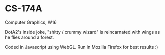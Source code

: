 # CS-174A

Computer Graphics, W16



DotA2's inside joke, "shitty / crummy wizard" is reincarnated with wings as he flies around a forest.

Coded in Javascript using WebGL. Run in Mozilla Firefox for best results :)
